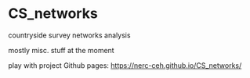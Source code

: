 # CS_networks
countryside survey networks analysis

mostly misc. stuff at the moment

play with project Github pages: https://nerc-ceh.github.io/CS_networks/
